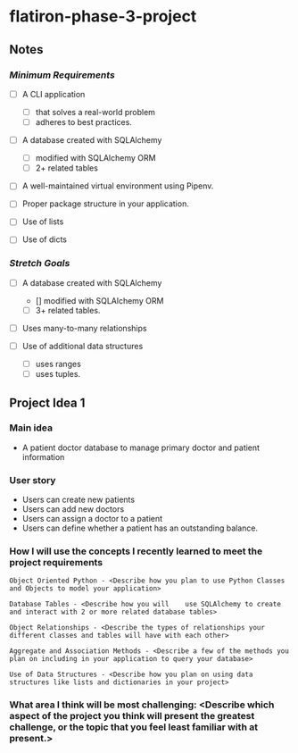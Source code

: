 # flatiron-phase-3-project

## Notes

### _Minimum Requirements_

* [ ] A CLI application  
  * [ ] that solves a real-world problem
  * [ ] adheres to best practices.

* [ ] A database created with SQLAlchemy
  * [ ] modified with SQLAlchemy ORM
  * [ ] 2+ related tables

* [ ] A well-maintained virtual environment using Pipenv.

* [ ] Proper package structure in your application.

* [ ] Use of lists
* [ ] Use of dicts

### _Stretch Goals_

* [ ] A database created with SQLAlchemy
  * [] modified with SQLAlchemy ORM
  * [ ] 3+ related tables.

* [ ] Uses many-to-many relationships

* [ ] Use of additional data structures
  * [ ] uses ranges
  * [ ] uses tuples.

## Project Idea 1

### Main idea

* A patient doctor database to manage primary doctor and patient information

### User story

* Users can create new patients
* Users can add new doctors
* Users can assign a doctor to a patient
* Users can define whether a patient has an outstanding balance.

### How I will use the concepts I recently learned to meet the project requirements

    Object Oriented Python - <Describe how you plan to use Python Classes and Objects to model your application>
    
    Database Tables - <Describe how you will    use SQLAlchemy to create and interact with 2 or more related database tables>

    Object Relationships - <Describe the types of relationships your different classes and tables will have with each other>

    Aggregate and Association Methods - <Describe a few of the methods you plan on including in your application to query your database>

    Use of Data Structures - <Describe how you plan on using data structures like lists and dictionaries in your project>

### What area I think will be most challenging: <Describe which aspect of the project you think will present the greatest challenge, or the topic that you feel least familiar with at present.>
